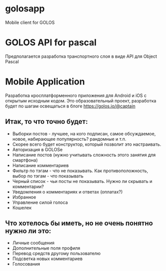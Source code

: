 # golosapp
Mobile client for GOLOS

# GOLOS API for pascal
Предполагается разработка транспортного слоя в виде API для Object Pascal

# Mobile Application
Разработка кросплатформенного приложения для Android и iOS с открытым исходным кодом. Это образовательный проект, разработка будет по шагам освещаться в блоге https://golos.io/@captain

## Итак, то что точно будет:

* Выборки постов - лучшее, на кого подписан, самое обсуждаемое, новое,  набирающее популярность? рандомные и т.п. 
* Скорее всего будет конструктор, который позволит это настраивать.
* Авторизация в GOLOSе
* Написание постов (нужно учитывать сложность этого занятия для смартфона)
* Написание комментариев
* Фильтр по тэгам - что не показывать. Как противоположность, выбор по тэгам - что показывать
* Черный список - чьи посты не показывать. Нужно ли скрывать и комментарии?
* Уведомления о комментариях и ответах (оплатах?)
* Избранное
* Управление силой голоса
* Кошелек

## Что хотелось бы иметь, но не очень понятно нужно ли это:

* Личные сообщения
* Дополнительные поля профиля
* Перевод средств другому пользователю
* Подсветка новых комментариев
* Голосования
